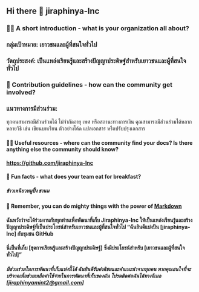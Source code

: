 ## Hi there 👋 jiraphinya-lnc





### **🙋‍♀️ A short introduction - what is your organization all about?**
### กลุ่มเป้าหมาย: เยาวชนและผู้ที่สนใจทั่วไป
### **วัตถุประสงค์: เป็นแหล่งเรียนรู้และสร้างปัญญาประดิษฐ์สำหรับเยาวชนและผู้ที่สนใจทั่วไป**
### **🌈 Contribution guidelines - how can the community get involved?**
### แนวทางการมีส่วนร่วม:
ทุกคนสามารถมีส่วนร่วมได้ ไม่จำกัดอายุ เพศ หรือสถานะทางการเงิน
คุณสามารถมีส่วนร่วมได้หลากหลายวิธี เช่น เขียนบทเรียน ตัวอย่างโค้ด แปลเอกสาร หรือปรับปรุงเอกสาร
#### **👩‍💻 Useful resources - where can the community find your docs? Is there anything else the community should know?**
**https://github.com/jiraphinya-lnc**
#### **🍿 Fun facts - what does your team eat for breakfast?**
##### ข้าวเหนียวหมูปิ้ง ชานม
#### **🧙 Remember, you can do mighty things with the power of** [Markdown](https://docs.github.com/github/writing-on-github/getting-started-with-writing-and-formatting-on-github/basic-writing-and-formatting-syntax)
#### ฉันหวังว่าจะได้ร่วมงานกับทุกท่านเพื่อพัฒนาที่เก็บ Jiraphinya-lnc ให้เป็นแหล่งเรียนรู้และสร้างปัญญาประดิษฐ์ที่เป็นประโยชน์สำหรับเยาวชนและผู้ที่สนใจทั่วไป “ฉันยินดีแบ่งปัน [jiraphinya-lnc] กับชุมชน GitHub  
#### นี่เป็นที่เก็บ [ชุดการเรียนรู้และสร้างปัญญาประดิษฐ์] ซึ่งมีประโยชน์สำหรับ [เยาวชนและผู้ที่สนใจทั่วไป]”
##### มีส่วนร่วมในการพัฒนาที่เก็บแห่งนี้ได้ ฉันยินดีรับคำติชมและคำแนะนำจากทุกคน หากคุณสนใจที่จะบริจาคเพื่อช่วยเหลือค่าใช้จ่ายในการพัฒนาที่เก็บของฉัน โปรดติดต่อฉันได้ทางอีเมล [jiraphinyamint2@gmail.com]
